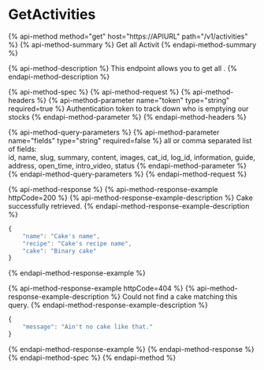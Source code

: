 # GetActivities

{% api-method method="get" host="https://APIURL" path="/v1/activities" %}
{% api-method-summary %}
Get all Activit
{% endapi-method-summary %}

{% api-method-description %}
This endpoint allows you to get all .
{% endapi-method-description %}

{% api-method-spec %}
{% api-method-request %}
{% api-method-headers %}
{% api-method-parameter name="token" type="string" required=true %}
Authentication token to track down who is emptying our stocks
{% endapi-method-parameter %}
{% endapi-method-headers %}

{% api-method-query-parameters %}
{% api-method-parameter name="fields" type="string" required=false %}
all or comma separated list of fields:  
id, name, slug, summary, content, images, cat\_id, log\_id, information, guide, address, open\_time, intro\_video, status
{% endapi-method-parameter %}
{% endapi-method-query-parameters %}
{% endapi-method-request %}

{% api-method-response %}
{% api-method-response-example httpCode=200 %}
{% api-method-response-example-description %}
Cake successfully retrieved.
{% endapi-method-response-example-description %}

```javascript
{
    "name": "Cake's name",
    "recipe": "Cake's recipe name",
    "cake": "Binary cake"
}
```
{% endapi-method-response-example %}

{% api-method-response-example httpCode=404 %}
{% api-method-response-example-description %}
Could not find a cake matching this query.
{% endapi-method-response-example-description %}

```javascript
{
    "message": "Ain't no cake like that."
}
```
{% endapi-method-response-example %}
{% endapi-method-response %}
{% endapi-method-spec %}
{% endapi-method %}



